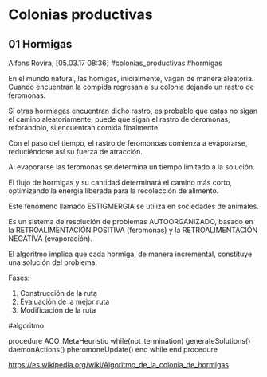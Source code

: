 # Colonias productivas


## 01 Hormigas

Alfons Rovira, [05.03.17 08:36]
#colonias_productivas
#hormigas

En el mundo natural, las homigas, inicialmente, vagan de manera aleatoria. Cuando encuentran la compida regresan a su colonia dejando un rastro de feromonas.

Si otras hormiagas encuentran dicho rastro, es probable que estas no sigan el camino aleatoriamente, puede que sigan el rastro de deromonas, reforándolo, si encuentran comida finalmente.

Con el paso del tiempo, el rastro de feromonoas comienza a evaporarse, reduciéndose así su fuerza de atracción.

Al evaporarse las feromonas se determina un tiempo limitado a la solución.

El flujo de hormigas y su cantidad determinará el camino más corto, optimizando la energia liberada para la recolección de alimento.

Este fenómeno llamado ESTIGMERGIA se utiliza en sociedades de animales.

Es un sistema de resolución de problemas AUTOORGANIZADO, basado en la RETROALIMENTACIÓN POSITIVA (feromonas) y la RETROALIMENTACIÓN NEGATIVA (evaporación).

El algoritmo implica que cada hormiga, de manera incremental, constituye una solución del problema.

Fases:

1. Construcción de la ruta
2. Evaluación de la mejor ruta
3. Modificación de la ruta

#algoritmo

  procedure ACO_MetaHeuristic
    while(not_termination)
       generateSolutions()
       daemonActions()
       pheromoneUpdate()
    end while
  end procedure

https://es.wikipedia.org/wiki/Algoritmo_de_la_colonia_de_hormigas
